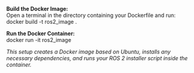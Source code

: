 **Build the Docker Image:**
<br>
Open a terminal in the directory containing your Dockerfile and run:
<br>
docker build -t ros2_image .
<br>

**Run the Docker Container:**
<br>
docker run -it ros2_image
<br>

*This setup creates a Docker image based on Ubuntu, installs any necessary dependencies, and runs your ROS 2 installer script inside the container.*